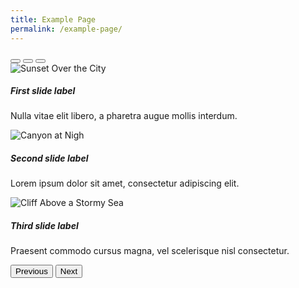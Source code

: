 ```yaml
---
title: Example Page
permalink: /example-page/
---
```




<div id="carouselBasicExample" class="carousel slide carousel-fade" data-mdb-ride="carousel" >
      
<div class="carousel-indicators">
        <button type="button"data-mdb-target="#carouselBasicExample" data-mdb-slide-to="0"class="active"aria-current="true"aria-label="Slide 1"></button>
<button type="button"data-mdb-target="#carouselBasicExample"data-mdb-slide-to="1"aria-label="Slide 2"></button>
<button type="button" data-mdb-target="#carouselBasicExample"data-mdb-slide-to="2"aria-label="Slide 3"></button>
</div>
    
<div class="carousel-inner">
  <div class="carousel-item active">
          <img
            src="https://mdbcdn.b-cdn.net/img/Photos/Slides/img%20(15).webp"
            class="d-block w-100"
            alt="Sunset Over the City"/>
          <div class="carousel-caption d-none d-md-block">
            <h5>First slide label</h5>
            <p>
              Nulla vitae elit libero, a pharetra augue mollis interdum.
            </p>
          </div>
</div>
    
<div class="carousel-item">
          <img
            src="https://mdbcdn.b-cdn.net/img/Photos/Slides/img%20(22).webp"
            class="d-block w-100"
            alt="Canyon at Nigh"
          />
          <div class="carousel-caption d-none d-md-block">
            <h5>Second slide label</h5>
            <p>
              Lorem ipsum dolor sit amet, consectetur adipiscing elit.
            </p>
          </div>
</div>
    
      
<div class="carousel-item">
          <img
            src="https://mdbcdn.b-cdn.net/img/Photos/Slides/img%20(23).webp"
            class="d-block w-100"
            alt="Cliff Above a Stormy Sea"
          />
          <div class="carousel-caption d-none d-md-block">
            <h5>Third slide label</h5>
            <p>
              Praesent commodo cursus magna, vel scelerisque nisl consectetur.
            </p>
          </div>
        </div>
</div>
    
<button
        class="carousel-control-prev"
        type="button"
        data-mdb-target="#carouselBasicExample"
        data-mdb-slide="prev"
      >
        <span class="carousel-control-prev-icon" aria-hidden="true"></span>
        <span class="visually-hidden">Previous</span>
      </button>
      <button
        class="carousel-control-next"
        type="button"
        data-mdb-target="#carouselBasicExample"
        data-mdb-slide="next"
      >
        <span class="carousel-control-next-icon" aria-hidden="true"></span>
        <span class="visually-hidden">Next</span>
      </button>
</div>